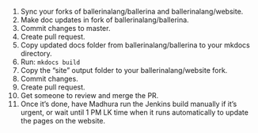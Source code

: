 1. Sync your forks of ballerinalang/ballerina and ballerinalang/website.
2. Make doc updates in fork of ballerinalang/ballerina. 
3. Commit changes to master.
4. Create pull request.
5. Copy updated docs folder from ballerinalang/ballerina to your mkdocs directory.
6. Run: `mkdocs build`
7. Copy the “site” output folder to your ballerinalang/website fork.
8. Commit changes.
9. Create pull request.
10. Get someone to review and merge the PR.
11. Once it’s done, have Madhura run the Jenkins build manually if it’s urgent, or wait until 1 PM LK time when it runs automatically to update the pages on the website.
